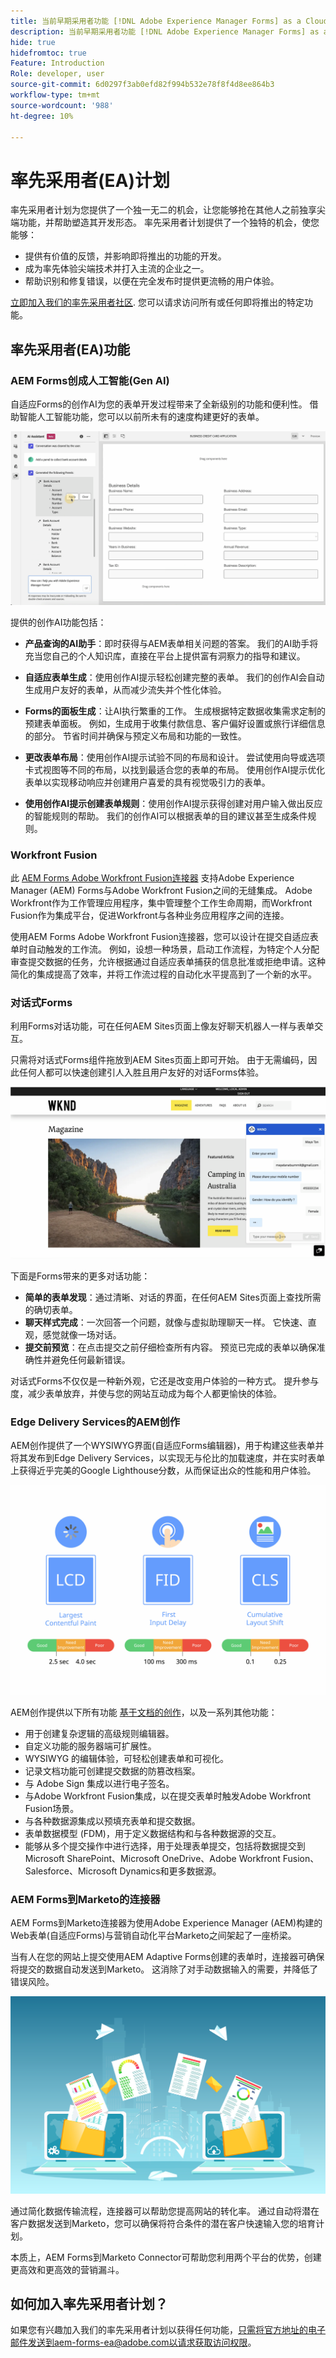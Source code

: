 ```yaml
---
title: 当前早期采用者功能 [!DNL Adobe Experience Manager Forms] as a Cloud Service。
description: 当前早期采用者功能 [!DNL Adobe Experience Manager Forms] as a Cloud Service。
hide: true
hidefromtoc: true
Feature: Introduction
Role: developer, user
source-git-commit: 6d0297f3ab0efd82f994b532e78f8f4d8ee864b3
workflow-type: tm+mt
source-wordcount: '988'
ht-degree: 10%

---
```


# 率先采用者(EA)计划


率先采用者计划为您提供了一个独一无二的机会，让您能够抢在其他人之前独享尖端功能，并帮助塑造其开发形态。 率先采用者计划提供了一个独特的机会，使您能够：

* 提供有价值的反馈，并影响即将推出的功能的开发。
* 成为率先体验尖端技术并打入主流的企业之一。
* 帮助识别和修复错误，以便在完全发布时提供更流畅的用户体验。

[立即加入我们的率先采用者社区](#how-to-join-the-early-adopter-program). 您可以请求访问所有或任何即将推出的特定功能。


## 率先采用者(EA)功能

### AEM Forms创成人工智能(Gen AI)

自适应Forms的创作AI为您的表单开发过程带来了全新级别的功能和便利性。 借助智能人工智能功能，您可以以前所未有的速度构建更好的表单。

![创作AI助手，自适应Forms](/help/forms/assets/generative-ai-assistant.png)

提供的创作AI功能包括：

* **产品查询的AI助手**：即时获得与AEM表单相关问题的答案。 我们的AI助手将充当您自己的个人知识库，直接在平台上提供富有洞察力的指导和建议。

* **自适应表单生成**：使用创作AI提示轻松创建完整的表单。 我们的创作AI会自动生成用户友好的表单，从而减少流失并个性化体验。

* **Forms的面板生成**：让AI执行繁重的工作。 生成根据特定数据收集需求定制的预建表单面板。 例如，生成用于收集付款信息、客户偏好设置或旅行详细信息的部分。 节省时间并确保与预定义布局和功能的一致性。


* **更改表单布局**：使用创作AI提示试验不同的布局和设计。 尝试使用向导或选项卡式视图等不同的布局，以找到最适合您的表单的布局。 使用创作AI提示优化表单以实现移动响应并创建用户喜爱的具有视觉吸引力的表单。

* **使用创作AI提示创建表单规则**：使用创作AI提示获得创建对用户输入做出反应的智能规则的帮助。 我们的创作AI可以根据表单的目的建议甚至生成条件规则。


### Workfront Fusion

此 [AEM Forms Adobe Workfront Fusion连接器](/help/forms/submit-adaptive-form-to-workfront-fusion.md) 支持Adobe Experience Manager (AEM) Forms与Adobe Workfront Fusion之间的无缝集成。 Adobe Workfront作为工作管理应用程序，集中管理整个工作生命周期，而Workfront Fusion作为集成平台，促进Workfront与各种业务应用程序之间的连接。

使用AEM Forms Adobe Workfront Fusion连接器，您可以设计在提交自适应表单时自动触发的工作流。 例如，设想一种场景，启动工作流程，为特定个人分配审查提交数据的任务，允许根据通过自适应表单捕获的信息批准或拒绝申请。这种简化的集成提高了效率，并将工作流过程的自动化水平提高到了一个新的水平。

<!-- <br/> ![Adobe Workfront](/help/forms/assets/adobe-workfront.png) <br/> -->

### 对话式Forms

利用Forms对话功能，可在任何AEM Sites页面上像友好聊天机器人一样与表单交互。

只需将对话式Forms组件拖放到AEM Sites页面上即可开始。 由于无需编码，因此任何人都可以快速创建引人入胜且用户友好的对话Forms体验。

![涵盖Forms、聊天机器人样式表单填充、自适应Forms](/help/forms/assets/conversational-forms.png)

下面是Forms带来的更多对话功能：

* **简单的表单发现**：通过清晰、对话的界面，在任何AEM Sites页面上查找所需的确切表单。
* **聊天样式完成**：一次回答一个问题，就像与虚拟助理聊天一样。 它快速、直观，感觉就像一场对话。
* **提交前预览**：在点击提交之前仔细检查所有内容。 预览已完成的表单以确保准确性并避免任何最新错误。


对话式Forms不仅仅是一种新外观，它还是改变用户体验的一种方式。  提升参与度，减少表单放弃，并使与您的网站互动成为每个人都更愉快的体验。


### Edge Delivery Services的AEM创作

AEM创作提供了一个WYSIWYG界面(自适应Forms编辑器)，用于构建这些表单并将其发布到Edge Delivery Services，以实现无与伦比的加载速度，并在实时表单上获得近乎完美的Google Lighthouse分数，从而保证出众的性能和用户体验。

![用于创建表单的新一代可组合性工具](/help/forms/assets/web-vitals.jpeg)

AEM创作提供以下所有功能 [基于文档的创作](/help/edge/docs/forms/overview.md#document-based-authoring-features)，以及一系列其他功能：

* 用于创建复杂逻辑的高级规则编辑器。
* 自定义功能的服务器端可扩展性。
* WYSIWYG 的编辑体验，可轻松创建表单和可视化。
* 记录文档功能可创建提交数据的防篡改档案。
* 与 Adobe Sign 集成以进行电子签名。
* 与Adobe Workfront Fusion集成，以在提交表单时触发Adobe Workfront Fusion场景。
* 与各种数据源集成以预填充表单和提交数据。
* 表单数据模型 (FDM)，用于定义数据结构和与各种数据源的交互。
* 能够从多个提交操作中进行选择，用于处理表单提交，包括将数据提交到Microsoft SharePoint、Microsoft OneDrive、Adobe Workfront Fusion、Salesforce、Microsoft Dynamics和更多数据源。


### AEM Forms到Marketo的连接器

AEM Forms到Marketo连接器为使用Adobe Experience Manager (AEM)构建的Web表单(自适应Forms)与营销自动化平台Marketo之间架起了一座桥梁。

当有人在您的网站上提交使用AEM Adaptive Forms创建的表单时，连接器可确保将提交的数据自动发送到Marketo。 这消除了对手动数据输入的需要，并降低了错误风险。

![AEM表单 — Marketo连接器](/help/forms/assets/aem-forms-marketo-connector.jpeg)

通过简化数据传输流程，连接器可以帮助您提高网站的转化率。 通过自动将潜在客户数据发送到Marketo，您可以确保将符合条件的潜在客户快速输入您的培育计划。

本质上，AEM Forms到Marketo Connector可帮助您利用两个平台的优势，创建更高效和更高效的营销漏斗。


## 如何加入率先采用者计划？

如果您有兴趣加入我们的率先采用者计划以获得任何功能，只需将官方地址的电子邮件发送到aem-forms-ea@adobe.com以请求获取访问权限。